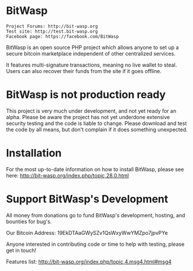 BitWasp
===

```
Project Forums: http://bit-wasp.org
Test site: http://test.bit-wasp.org
Facebook page: https://facebook.com/BitWasp
```

BitWasp is an open source PHP project which allows anyone to set up a secure bitcoin marketplace independent of other centralized services.

It features multi-signature transactions, meaning no live wallet to steal. Users can also recover their funds from the site if it goes offline.

BitWasp is not production ready
===

This project is very much under development, and not yet ready for an alpha. Please be aware the project has not yet underdone extensive security testing and the code is liable to change. Please download and test the code by all means, but don't complain if it does something unexpected.


Installation
===
For the most up-to-date information on how to install BitWasp, please see here: http://bit-wasp.org/index.php/topic,28.0.html

Support BitWasp's Development
===
All money from donations go to fund BitWasp's development, hosting, and bounties for bug's. 

Our Bitcoin Address: 19EkDTAaGWySZv1QsWxyWwYMZpo7jpvPYe

Anyone interested in contributing code or time to help with testing, please get in touch!

Features list: http://bit-wasp.org/index.php/topic,4.msg4.html#msg4
